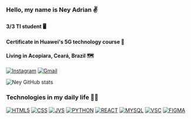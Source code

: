 ### Hello, my name is Ney Adrian ✌️
#### 3/3 TI student 🖥️
#### Certificate in Huawei's 5G technology course 📲
#### Living in Acopiara, Ceará, Brazil 🗺️

[![Instagram](https://img.shields.io/badge/Instagram-E4405F?style=for-the-badge&logo=instagram&logoColor=white)](https://www.instagram.com/neyadrian_?igsh=dzMzamY1ZDIwYzZw)
[![Gmail](https://img.shields.io/badge/Gmail-D14836?style=for-the-badge&logo=gmail&logoColor=white)](mailto:neyadrian2018@gmail.com)

![Ney GitHub stats](https://github-readme-stats.vercel.app/api?username=neyadrian&show_icons=true&theme=dark)

### Technologies in my daily life 👨‍💻

[![HTML5](https://img.shields.io/badge/HTML5-E34F26?style=for-the-badge&logo=html5&logoColor=white)]()
[![CSS](https://img.shields.io/badge/CSS3-1572B6?style=for-the-badge&logo=css3&logoColor=white)]()
[![JVS](https://img.shields.io/badge/JavaScript-F7DF1E?style=for-the-badge&logo=javascript&logoColor=black)]()
[![PYTHON](https://img.shields.io/badge/Python-14354C?style=for-the-badge&logo=python&logoColor=white)]()
[![REACT](https://img.shields.io/badge/React-20232A?style=for-the-badge&logo=react&logoColor=61DAFB)]()
[![MYSQL](https://img.shields.io/badge/MySQL-00000F?style=for-the-badge&logo=mysql&logoColor=white)]()
[![VSC](https://img.shields.io/badge/Visual_Studio_Code-0078D4?style=for-the-badge&logo=visual%20studio%20code&logoColor=white)]()
[![FIGMA](https://img.shields.io/badge/Figma-F24E1E?style=for-the-badge&logo=figma&logoColor=white)]()

